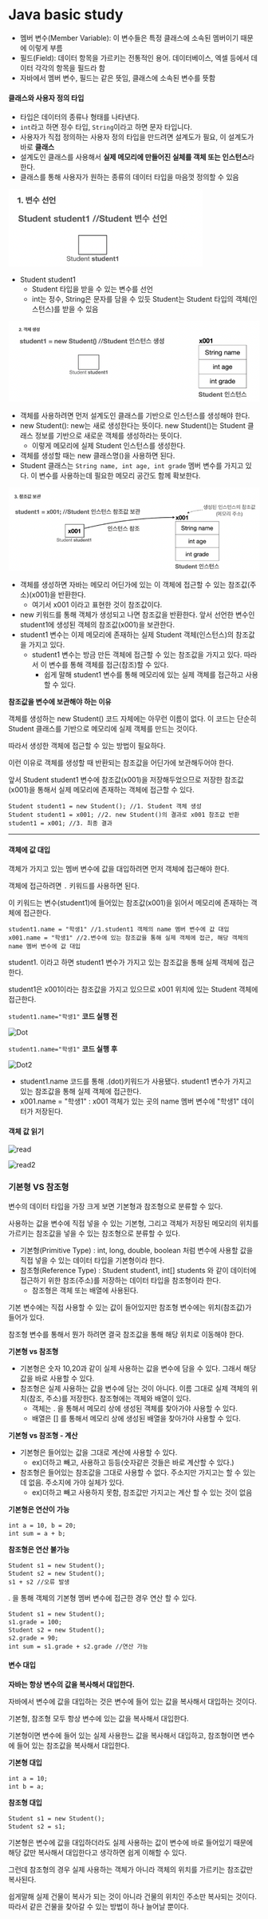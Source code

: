 # Java basic study
- 멤버 변수(Member Variable): 이 변수들은 특정 클래스에 소속된 멤버이기 때문에 이렇게 부름
- 필드(Field): 데이터 항목을 가르키는 전통적인 용어. 데이터베이스, 엑셀 등에서 데이터 각각의 항목을 필드라 함
- 자바에서 멤버 변수, 필드는 같은 뜻임, 클래스에 소속된 변수를 뜻함

#### 클래스와 사용자 정의 타입

- 타입은 데이터의 종류나 형태를 나타낸다.
- ```int```라고 하면 정수 타입, ```String```이라고 하면 문자 타입니다.
- 사용자가 직접 정의하는 사용자 정의 타입을 만드려면 설계도가 필요, 이 설계도가 바로 **클래스**
- 설계도인 클래스를 사용해서 **실제 메모리에 만들어진 실체를 객체 또는 인스턴스**라 한다.
- 클래스를 통해 사용자가 원하는 종류의 데이터 타입을 마음껏 정의할 수 있음

![객체](/src/img/variable1.png)

- Student student1
  - Student 타입을 받을 수 있는 변수를 선언
  - int는 정수, String은 문자를 담을 수 있듯 Student는 Student 타입의 객체(인스턴스)를 받을 수 있음

![객체2](/src/img/variable2.png)

- 객체를 사용하려면 먼저 설계도인 클래스를 기반으로 인스턴스를 생성해야 한다.
- new Student(): new는 새로 생성한다는 뜻이다. new Student()는 Student 클래스 정보를 기반으로 새로운 객체를 생성하라는 뜻이다.
  - 이렇게 메모리에 실제 Student 인스턴스를 생성한다.
- 객체를 생성할 때는 new 클래스명()을 사용하면 된다.
- Student 클래스는 ```String name, int age, int grade``` 멤버 변수를 가지고 있다. 이 변수를 사용하는데 필요한 메모리 공간도 함께 확보한다.

![참조값 보관](/src/img/variable3.png)

- 객체를 생성하면 자바는 메모리 어딘가에 있는 이 객체에 접근할 수 있는 참조값(주소)(x001)을 반환한다.
  - 여기서 x001 이라고 표현한 것이 참조값이다.
- new 키워드를 통해 객체가 생성되고 나면 참조값을 반환한다. 앞서 선언한 변수인 student1에 생성된 객체의 참조값(x001)을 보관한다.
- student1 변수는 이제 메모리에 존재하는 실제 Student 객체(인스턴스)의 참조값을 가지고 있다.
  - student1 변수는 방금 만든 객체에 접근할 수 있는 참조값을 가지고 있다. 따라서 이 변수를 통해 객체를 접근(참조)할 수 있다.
    - 쉽게 말해 student1 변수를 통해 메모리에 있는 실제 객체를 접근하고 사용할 수 있다.

**참조값을 변수에 보관해야 하는 이유**

객체를 생성하는 new Student() 코드 자체에는 아무런 이름이 없다. 이 코드는 단순히 Student 클래스를 기반으로 메모리에 실제 객체를 만드는 것이다.

따라서 생성한 객체에 접근할 수 있는 방법이 필요하다.

이런 이유로 객체를 생성할 때 반환되는 참조값을 어딘가에 보관해두어야 한다.

앞서 Student student1 변수에 참조값(x001)을 저장해두었으므로 저장한 참조값(x001)을 통해서 실제 메모리에 존재하는 객체에 접근할 수 있다.

```
Student student1 = new Student(); //1. Student 객체 생성
Student student1 = x001; //2. new Student()의 결과로 x001 참조값 반환
student1 = x001; //3. 최종 결과
```
---

#### 객체에 값 대입

객체가 가지고 있는 멤버 변수에 값을 대입하려면 먼저 객체에 접근해야 한다.

객체에 접근하려면 ```.``` 키워드를 사용하면 된다.

이 키워드는 변수(student1)에 들어있는 참조값(x001)을 읽어서 메모리에 존재하는 객체에 접근한다.

```
student1.name = "학생1" //1.student1 객체의 name 멤버 변수에 값 대입
x001.name = "학생1" //2.변수에 있는 참조값을 통해 실제 객체에 접근, 해당 객체의 name 멤버 변수에 값 대입
```
student1. 이라고 하면 student1 변수가 가지고 있는 참조값을 통해 실체 객체에 접근한다.

student1은 x001이라는 참조값을 가지고 있으므로 x001 위치에 있는 Student 객체에 접근한다.

```student1.name="학생1"``` **코드 실행 전**

![Dot](/src/img/variableDot.png)

```student1.name="학생1"``` **코드 실행 후**

![Dot2](/src/img/variableDot2.png)
+ student1.name 코드를 통해 .(dot)키워드가 사용됐다. student1 변수가 가지고 있는 참조값을 통해 실제 객체에 접근한다.
+ x001.name = "학생1" : x001 객체가 있는 곳의 name 멤버 변수에 "학생1" 데이터가 저장된다.

#### 객체 값 읽기

![read](/src/img/readVariable.png)

![read2](/src/img/readVariable2.png)

### 기본형 VS 참조형

변수의 데이터 타입을 가장 크게 보면 기본형과 참조형으로 분류할 수 있다.

사용하는 값을 변수에 직접 넣을 수 있는 기본형, 그리고 객체가 저장된 메모리의 위치를 가르키는 참조값을 넣을 수 있는 참조형으로 분류할 수 있다.

+ 기본형(Primitive Type) : int, long, double, boolean 처럼 변수에 사용할 값을 직접 넣을 수 있는 데이터 타입을 기본형이라 한다.
+ 참조형(Reference Type) : Student student1, int[] students 와 같이 데이터에 접근하기 위한 참조(주소)를 저장하는 데이터 타입을 참조형이라 한다.
  + 참조형은 객체 또는 배열에 사용된다.

기본 변수에는 직접 사용할 수 있는 값이 들어있지만 참조형 변수에는 위치(참조값)가 들어가 있다.

참조형 변수를 통해서 뭔가 하려면 결국 참조값을 통해 해당 위치로 이동해야 한다.

**기본형 vs 참조형**

+ 기본형은 숫자 10,20과 같이 실제 사용하는 값을 변수에 담을 수 있다. 그래서 해당 값을 바로 사용할 수 있다.
+ 참조형은 실제 사용하는 값을 변수에 담는 것이 아니다. 이름 그대로 실제 객체의 위치(참조, 주소)를 저장한다. 참조형에는 객체와 배열이 있다.
  + 객체는 . 을 통해서 메모리 상에 생성된 객체를 찾아가야 사용할 수 있다.
  + 배열은 [] 를 통해서 메모리 상에 생성된 배열을 찾아가야 사용할 수 있다.

**기본형 vs 참조형 - 계산**

+ 기본형은 들어있는 값을 그대로 계산에 사용할 수 있다.
  + ex)더하고 빼고, 사용하고 등등(숫자같은 것들은 바로 계산할 수 있다.)
+ 참조형은 들어있는 참조값을 그대로 사용할 수 없다. 주소지만 가지고는 할 수 있는데 없음. 주소지에 가야 실체가 있다.
  + ex)더하고 빼고 사용하지 못함, 참조값만 가지고는 계산 할 수 있는 것이 없음

**기본형은 연산이 가능**
```
int a = 10, b = 20;
int sum = a + b;
```
**참조형은 연산 불가능**
```
Student s1 = new Student();
Student s2 = new Student();
s1 + s2 //오류 발생
```
. 을 통해 객체의 기본형 멤버 변수에 접근한 경우 연산 할 수 있다.
```
Student s1 = new Student();
s1.grade = 100;
Student s2 = new Student();
s2.grade = 90;
int sum = s1.grade + s2.grade //연산 가능
```

#### 변수 대입

**자바는 항상 변수의 값을 복사해서 대입한다.**

자바에서 변수에 값을 대입하는 것은 변수에 들어 있는 값을 복사해서 대입하는 것이다.

기본형, 참조형 모두 항상 변수에 있는 값을 복사해서 대입한다.

기본형이면 변수에 들어 있는 실제 사용한느 값을 복사해서 대입하고, 참조형이면 변수에 들어 있는 참조값을 복사해서 대입한다.

**기본형 대입**
```
int a = 10;
int b = a;
```

**참조형 대입**
```
Student s1 = new Student();
Student s2 = s1;
```
기본형은 변수에 값을 대입하더라도 실제 사용하는 값이 변수에 바로 들어있기 때문에 해당 값만 복사해서 대입한다고 생각하면 쉽게 이해할 수 있다.

그런데 참조형의 경우 실제 사용하는 객체가 아니라 객체의 위치를 가르키는 참조값만 복사된다.

쉽게말해 실제 건물이 복사가 되는 것이 아니라 건물의 위치인 주소만 복사되는 것이다. 따라서 같은 건물을 찾아갈 수 있는 방법이 하나 늘어날 뿐이다.

